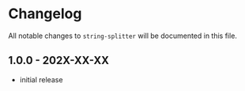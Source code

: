 # Changelog

All notable changes to `string-splitter` will be documented in this file.

## 1.0.0 - 202X-XX-XX

- initial release
